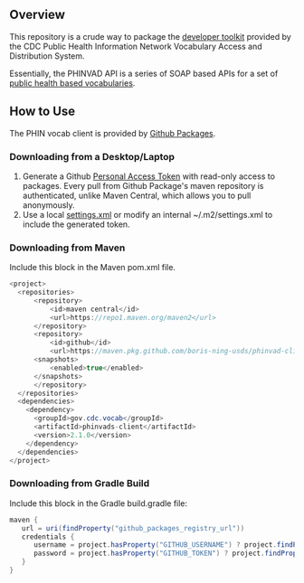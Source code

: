 ## Overview

This repository is a crude way to package the [developer toolkit](https://phinvads.cdc.gov/vads/developersGuide.action) provided by the CDC Public Health Information Network Vocabulary Access and Distribution System.

Essentially, the PHINVAD API is a series of SOAP based APIs for a set of [public health based vocabularies](https://www.cdc.gov/phin/resources/vocabulary/index.html).

## How to Use

The PHIN vocab client is provided by [Github Packages](https://github.com/boris-ning-usds/phinvad-client/packages/1828045).

### Downloading from a Desktop/Laptop

1. Generate a Github [Personal Access Token](https://docs.github.com/en/packages/learn-github-packages/introduction-to-github-packages#authenticating-to-github-packages) with read-only access to packages. Every pull from Github Package's maven repository is authenticated, unlike Maven Central, which allows you to pull anonymously.
2. Use a local [settings.xml](./settings.xml) or modify an internal ~/.m2/settings.xml to include the generated token.

### Downloading from Maven

Include this block in the Maven pom.xml file.

```java
<project>
  <repositories>
      <repository>
          <id>maven central</id>
          <url>https://repo1.maven.org/maven2</url>
      </repository>
      <repository>
          <id>github</id>
          <url>https://maven.pkg.github.com/boris-ning-usds/phinvad-client</url>
      <snapshots>
          <enabled>true</enabled>
      </snapshots>
      </repository>
  </repositories>
  <dependencies>
    <dependency>
      <groupId>gov.cdc.vocab</groupId>
      <artifactId>phinvads-client</artifactId>
      <version>2.1.0</version>
    </dependency>
  </dependencies>
</project>
```

### Downloading from Gradle Build

Include this block in the Gradle build.gradle file:

```java
maven {
   url = uri(findProperty("github_packages_registry_url"))
   credentials {
      username = project.hasProperty("GITHUB_USERNAME") ? project.findProperty("GITHUB_USERNAME") : System.getenv("GITHUB_USERNAME")
      password = project.hasProperty("GITHUB_TOKEN") ? project.findProperty("GITHUB_TOKEN") : System.getenv("GITHUB_TOKEN")
   }
}
```

